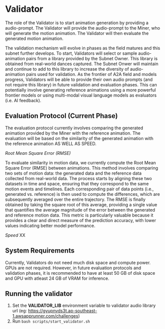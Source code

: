 # Validator
The role of the Validator is to start animation generation by providing a audio-prompt. The Validator will provide the audio-prompt to the Miner, who will generate the motion animation. The Validator will then evaluate the generated motion animation.

The validation mechanism will evolve in phases as the field matures and this subnet further develops. To start, Validators will select or sample audio-animation pairs from a library provided by the Subnet Owner. This library is obtained from real-world dances captured. The Subnet Onwer will maintain and continue to add to this library to increase the diversity of audio-animation pairs used for validation. As the frontier of A2A field and models progress, Validators will be able to provide their own audio prompts (and not require this library) in  future validation and evaluation phases. This can potentially involve generating reference animations using a more powerful frontier models or using multi-modal visual language models as evaluators (i.e. AI feedback).


## Evaluation Protocol (Current Phase)
The evaluation protocol currently involves comparing the generated animation provided by the Miner with the reference animation. The evaluation will be based on the similarity of the generated animation with the reference animation AS WELL AS SPEED.

*Root Mean Square Error (RMSE)*

To evaluate similarity in motion data, we currently compute the Root Mean Square Error (RMSE) between animations. This method involves comparing two sets of motion data: the generated data and the reference data collected from real-world data. The process starts by aligning these two datasets in time and space, ensuring that they correspond to the same motion events and timelines. Each corresponding pair of data points (i.e., generated vs. reference) is then used to compute the differences, which are subsequently averaged over the entire trajectory. The RMSE is finally obtained by taking the square root of this average, providing a single value that quantifies the average magnitude of the error between the generated and reference motion data. This metric is particularly valuable because it provides a clear and direct measure of the prediction accuracy, with lower values indicating better model performance.

*Speed*
XX

## System Requirements
Currently, Validators do not need much disk space and compute power. GPUs are not required. However, in future evaluation protocols and validation phases, it is recommended to have at least 50 GB of disk space and GPU with atleast 24 GB of VRAM for inference.


## Running the validator

1. Set the **VALIDATOR_LIB** environment variable to validator audio library url (eg: https://gyupnvds3t.ap-southeast-1.awsapprunner.com/challenges)
2. Run `bash scripts/start_validator.sh`
